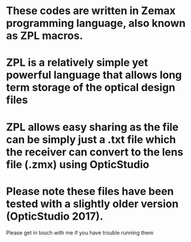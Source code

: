 # These codes are written in Zemax programming language, also known as ZPL macros.
# ZPL is a relatively simple yet powerful language that allows long term storage of the optical design files
# ZPL allows easy sharing as the file can be simply just a .txt file which the receiver can convert to the lens file (.zmx) using OpticStudio
# Please note these files have been tested with a slightly older version (OpticStudio 2017). 
Please get in touch with me if you have trouble running them
